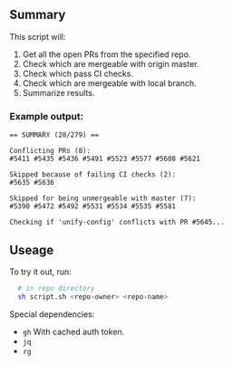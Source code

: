 ## Summary

This script will:

1) Get all the open PRs from the specified repo.
2) Check which are mergeable with origin master.
3) Check which pass CI checks.
4) Check which are mergeable with local branch.
5) Summarize results.

### Example output:

```
== SUMMARY (28/279) ==

Conflicting PRs (8): 
#5411 #5435 #5436 #5491 #5523 #5577 #5608 #5621

Skipped because of failing CI checks (2):
#5635 #5636

Skipped for being unmergeable with master (7): 
#5390 #5472 #5492 #5531 #5534 #5535 #5581

Checking if 'unify-config' conflicts with PR #5645...
```

## Useage 
  
To try it out, run:
```bash
  # in repo directory
  sh script.sh <repo-owner> <repo-name>
```

Special dependencies:

- `gh` With cached auth token.
- `jq`
- `rg`
